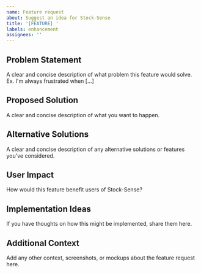 ```yaml
---
name: Feature request
about: Suggest an idea for Stock-Sense
title: '[FEATURE] '
labels: enhancement
assignees: ''
---
```


## Problem Statement
A clear and concise description of what problem this feature would solve. Ex. I'm always frustrated when [...]

## Proposed Solution
A clear and concise description of what you want to happen.

## Alternative Solutions
A clear and concise description of any alternative solutions or features you've considered.

## User Impact
How would this feature benefit users of Stock-Sense?

## Implementation Ideas
If you have thoughts on how this might be implemented, share them here.

## Additional Context
Add any other context, screenshots, or mockups about the feature request here. 